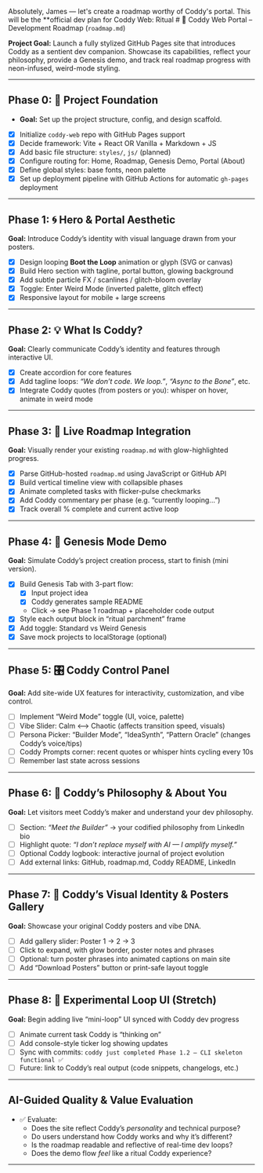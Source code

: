 Absolutely, James — let's create a roadmap worthy of Coddy's portal. This will be the **official dev plan for Coddy Web: Ritual # 📡 Coddy Web Portal – Development Roadmap (`roadmap.md`)

**Project Goal:** Launch a fully stylized GitHub Pages site that introduces Coddy as a sentient dev companion. Showcase its capabilities, reflect your philosophy, provide a Genesis demo, and track real roadmap progress with neon-infused, weird-mode styling.

---

## Phase 0: 🌱 Project Foundation

- **Goal:** Set up the project structure, config, and design scaffold.

- [x] Initialize `coddy-web` repo with GitHub Pages support
- [x] Decide framework: Vite + React OR Vanilla + Markdown + JS
- [x] Add basic file structure: `styles/`, `js/` (planned)
- [x] Configure routing for: Home, Roadmap, Genesis Demo, Portal (About)
- [x] Define global styles: base fonts, neon palette
- [x] Set up deployment pipeline with GitHub Actions for automatic `gh-pages` deployment

---

## Phase 1: 🌀 Hero & Portal Aesthetic

**Goal:** Introduce Coddy’s identity with visual language drawn from your posters.

- [x] Design looping **Boot the Loop** animation or glyph (SVG or canvas)
- [x] Build Hero section with tagline, portal button, glowing background
- [x] Add subtle particle FX / scanlines / glitch-bloom overlay
- [x] Toggle: Enter Weird Mode (inverted palette, glitch effect)
- [x] Responsive layout for mobile + large screens

---

## Phase 2: 💡 What Is Coddy?

**Goal:** Clearly communicate Coddy’s identity and features through interactive UI.

- [x] Create accordion for core features
- [x] Add tagline loops: _“We don’t code. We loop.”_, _“Async to the Bone”_, etc.
- [x] Integrate Coddy quotes (from posters or you): whisper on hover, animate in weird mode

---

## Phase 3: 📜 Live Roadmap Integration

**Goal:** Visually render your existing `roadmap.md` with glow-highlighted progress.

- [x] Parse GitHub-hosted `roadmap.md` using JavaScript or GitHub API
- [x] Build vertical timeline view with collapsible phases
- [x] Animate completed tasks with flicker-pulse checkmarks
- [x] Add Coddy commentary per phase (e.g. “currently looping...”)
- [x] Track overall % complete and current active loop

---

## Phase 4: 🧬 Genesis Mode Demo

**Goal:** Simulate Coddy’s project creation process, start to finish (mini version).

- [x] Build Genesis Tab with 3-part flow:
  - [x] Input project idea
  - [x] Coddy generates sample README
  - Click → see Phase 1 roadmap + placeholder code output  
- [x] Style each output block in “ritual parchment” frame
- [x] Add toggle: Standard vs Weird Genesis
- [x] Save mock projects to localStorage (optional)

---

## Phase 5: 🎛️ Coddy Control Panel

**Goal:** Add site-wide UX features for interactivity, customization, and vibe control.

- [ ] Implement “Weird Mode” toggle (UI, voice, palette)  
- [ ] Vibe Slider: Calm <--> Chaotic (affects transition speed, visuals)  
- [ ] Persona Picker: “Builder Mode”, “IdeaSynth”, “Pattern Oracle” (changes Coddy’s voice/tips)  
- [ ] Coddy Prompts corner: recent quotes or whisper hints cycling every 10s  
- [ ] Remember last state across sessions

---

## Phase 6: 🧠 Coddy’s Philosophy & About You

**Goal:** Let visitors meet Coddy’s maker and understand your dev philosophy.

- [ ] Section: _“Meet the Builder”_ → your codified philosophy from LinkedIn bio  
- [ ] Highlight quote: _“I don’t replace myself with AI — I amplify myself.”_  
- [ ] Optional Coddy logbook: interactive journal of project evolution  
- [ ] Add external links: GitHub, roadmap.md, Coddy README, LinkedIn

---

## Phase 7: 🎨 Coddy’s Visual Identity & Posters Gallery

**Goal:** Showcase your original Coddy posters and vibe DNA.

- [ ] Add gallery slider: Poster 1 → 2 → 3  
- [ ] Click to expand, with glow border, poster notes and phrases  
- [ ] Optional: turn poster phrases into animated captions on main site  
- [ ] Add “Download Posters” button or print-safe layout toggle

---

## Phase 8: 🔁 Experimental Loop UI (Stretch)

**Goal:** Begin adding live “mini-loop” UI synced with Coddy dev progress

- [ ] Animate current task Coddy is “thinking on”  
- [ ] Add console-style ticker log showing updates  
- [ ] Sync with commits: `coddy just completed Phase 1.2 – CLI skeleton functional ✅`  
- [ ] Future: link to Coddy’s real output (code snippets, changelogs, etc.)

---

## AI-Guided Quality & Value Evaluation

- ✅ Evaluate:
  - Does the site reflect Coddy’s *personality* and technical purpose?
  - Do users understand how Coddy works and why it’s different?
  - Is the roadmap readable and reflective of real-time dev loops?
  - Does the demo flow *feel* like a ritual Coddy experience?

---